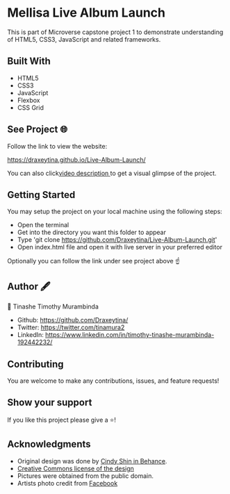 # Mellisa Live Album Launch 
This is part of Microverse capstone project 1 to demonstrate understanding of HTML5, CSS3, JavaScript 
and related frameworks.

## Built With
- HTML5
- CSS3
- JavaScript
- Flexbox
- CSS Grid

## See Project 🌐
Follow the link to view the website:

https://draxeytina.github.io/Live-Album-Launch/

You can also click<a href="https://www.loom.com/share/be78e256066041ae9bfb00b521957101">video description </a> to get a 
visual glimpse of the project.

## Getting Started
You may setup the project on your local machine using the following steps:

- Open the terminal
- Get into the directory you want this folder to appear
- Type 'git clone https://github.com/Draxeytina/Live-Album-Launch.git'
- Open index.html file and open it with live server in your preferred editor

Optionally you can follow the link under see project above ☝️

## Author 🖋️
👤 Tinashe Timothy Murambinda
* Github: https://github.com/Draxeytina/
* Twitter: https://twitter.com/tinamura2
* LinkedIn: https://www.linkedin.com/in/timothy-tinashe-murambinda-192442232/

## Contributing
You are welcome to make any contributions, issues, and feature requests!

## Show your support
If you like this project please give a ⭐️!

## Acknowledgments

- Original design was done by <a href="https://www.behance.net/adagio07">Cindy Shin in Behance</a>.
- <a href="https://creativecommons.org/licenses/by-nc/4.0/">Creative Commons license of the design</a>
- Pictures were obtained from the public domain.
- Artists photo credit from <a href="www.facebook.com">Facebook</a>
